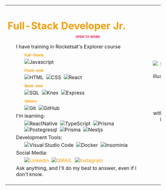 <table>
  <tr>
    <td align="left">
      <h1>Full-Stack Developer Jr.
        <p>OPEN TO WORK</p>
      </h1>
      <ul>
        <li>
          I have training in Rocketsat's Explorer course
          <ul class="techs">
            <li>
            <p class="topic">Full-Stack</p>
              <img alt="Javascript" src="https://img.shields.io/badge/-JavaScript-05122A?style=flat&logo=javascript"/>&nbsp
            </li>
          </ul>
          <ul class="techs">
            <li>
            <p class="topic">Front-end</p>
              <img alt="HTML" src="https://img.shields.io/badge/-HTML-05122A?style=flat&logo=HTML5"/>&nbsp
              <img alt="CSS" src="https://img.shields.io/badge/-CSS-05122A?style=flat&logo=CSS3&logoColor=1572B6"/>&nbsp
              <img alt="React" src="https://img.shields.io/badge/-React-05122A?style=flat&logo=react"/>&nbsp
            </li>
          </ul>
          <ul class="techs">
            <li>
            <p class="topic">Back-end</p>
              <img alt="SQL" src="https://img.shields.io/badge/-SQLite-05122A?style=flat&logo=sqlite"/>&nbsp
              <img alt="Knex" src="https://img.shields.io/badge/-Knex-05122A?style=flat&logo=knex"/>&nbsp
              <img alt="Express" src="https://img.shields.io/badge/-Express-05122A?style=flat&logo=express"/>&nbsp
            </li>
          </ul>
          <ul class="techs">
            <li>
            <p class="topic">Others</p>
              <img alt="Git" src="https://img.shields.io/badge/-Git-05122A?style=flat&logo=git"/>&nbsp
              <img alt="GitHub" src="https://img.shields.io/badge/-GitHub-05122A?style=flat&logo=github"/>&nbsp
            </li>
          </ul>
        </li>
        <li>
          I'm learning:
            <ul class="techs">
              <li>
                <img alt="ReactNative" src="https://img.shields.io/badge/-React_Native-05122A?style=flat&logo=react"/>&nbsp
                <img alt="TypeScript" src="https://img.shields.io/badge/-TypeScript-05122A?style=flat&logo=typescript"/>&nbsp
                <img alt="Prisma" src="https://img.shields.io/badge/Node.js-05122A?style=flat&logo=node.js&logoColor=white"/>&nbsp
                <img alt="Postegresql" src="https://img.shields.io/badge/-PostgreSQL-05122A?style=flat&logo=postgresql"/>&nbsp
                <img alt="Prisma" src="https://img.shields.io/badge/-Prisma-05122A?style=flat&logo=prisma"/>&nbsp
                <img alt="Nestjs" src="https://img.shields.io/badge/-NestJS-05122A?style=flat&logo=nestjs"/>&nbsp
              </li>
            </ul>
        </li>
        <li>
          Development Tools:
            <ul class="techs">
              <li>
                <img alt="Visual Studio Code" src="https://img.shields.io/badge/-Visual%20Studio%20Code-05122A?style=flat&logo=visual-studio-code&logoColor=007ACC"/>&nbsp
                <img alt="Docker" src="https://img.shields.io/badge/-Docker-05122A?style=flat&logo=docker"/>&nbsp
                <img alt="Insominia" src="https://img.shields.io/badge/-Insomnia-05122A?style=flat&logo=insomnia"/>&nbsp
              </li>
            </ul>
        </li>
        <li>
          Social Media:
            <ul class="techs">
              <li>
                <a href="https://www.linkedin.com/in/taianekarine/" target="_blank">
                  <img alt="Linkedin" src="https://camo.githubusercontent.com/a80d00f23720d0bc9f55481cfcd77ab79e141606829cf16ec43f8cacc7741e46/68747470733a2f2f696d672e736869656c64732e696f2f62616467652f4c696e6b6564496e2d3030373742353f7374796c653d666f722d7468652d6261646765266c6f676f3d6c696e6b6564696e266c6f676f436f6c6f723d7768697465"/>&nbsp
                </a>
                <a href="mailto:taianekas.dev0@gmail.com" target="_blank">
                  <img alt="GMAIL" src="https://camo.githubusercontent.com/571384769c09e0c66b45e39b5be70f68f552db3e2b2311bc2064f0d4a9f5983b/68747470733a2f2f696d672e736869656c64732e696f2f62616467652f476d61696c2d4431343833363f7374796c653d666f722d7468652d6261646765266c6f676f3d676d61696c266c6f676f436f6c6f723d7768697465"/>&nbsp
                </a>
                <a href="https://www.instagram.com/taianekarine/" target="_blank">
                  <img alt="Instagram" src="https://img.shields.io/badge/Instagram-E4405F?style=for-the-badge&logo=instagram&logoColor=white"/>&nbsp
                </a>
              </li>
            </ul>
        </li>
        <li> 
          Ask anything, and I'll do my best to answer, even if I don't know.
        </li>
      </ul>
      </ul>
      <h1 class="none"></h1>
    </td>
    <td align="right">
    <picture>
      <source media="(prefers-color-scheme: dark)" srcset="https://github.com/taianekarine/taianekarine/assets/94652702/26090c05-5d2c-41ba-be92-f77df46c8022">
      <source media="(prefers-color-scheme: light)" srcset="https://github.com/taianekarine/taianekarine/assets/94652702/1f2d1160-f01c-41fd-a524-62127fc0acfa">
      <img alt="Shows an illustrated sun in light mode and a moon with stars in dark mode." src="https://github.com/taianekarine/taianekarine/assets/94652702/1f2d1160-f01c-41fd-a524-62127fc0acfa">
    </picture>
    </td>
  </tr>
</table>

<style>
  * {
    margin: 0;
    padding: 0;
    box-sizing: 0;
  }

  h1 {
    color: #f59e0b;
  }

  p {
    font-size: 10px;
    color: #e11d48;
    margin-left: 220px;
  }

  .topic {
    margin: 5px 0;
    font-size: 12px;
    color: #f59e0b;
    font-weight: bold;
  }

  ul {
    margin-bottom: 5px;
    display: flex;
    flex-direction: column;
    align-items: center;
    list-style-type: none;
  }

  .techs {
    list-style-type: none;
    width: 400px;
    display: flex;
    flex-direction: row;
    flex-wrap: wrap;
    margin: 5px 0;
  }

  ul li a {
    text-decoration: none;
    color: #f59e0b;
  }

  .none {
    margin-top: 20px
  }

  td {
    text-align: top;
  }
</style>
